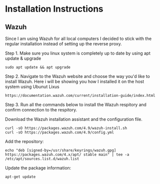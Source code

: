 # Installation Instructions

## Wazuh

Since I am using Wazuh for all local computers I decided to stick with the regular installation instead of setting up the reverse proxy.

Step 1. Make sure you linux system is completely up to date by using apt update & upgrade

    sudo apt update && apt upgrade

Step 2. Navigate to the Wazuh website and choose the way you'd like to install Wazuh. Here i will be showing you how I installed it on the host system using Ubunut Lixus
                
    https://documentation.wazuh.com/current/installation-guide/index.html

Step 3. Run all the commands below to install the Wazuh respitory and confirm connection to the respitory.

Download the Wazuh installation assistant and the configuration file.

    curl -sO https://packages.wazuh.com/4.9/wazuh-install.sh
    curl -sO https://packages.wazuh.com/4.9/config.yml
    
Add the repository:
    
    echo "deb [signed-by=/usr/share/keyrings/wazuh.gpg] https://packages.wazuh.com/4.x/apt/ stable main" | tee -a /etc/apt/sources.list.d/wazuh.list
    
Update the package information:

    apt-get update
